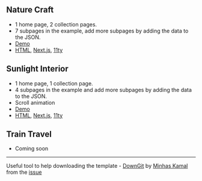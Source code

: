 ## Nature Craft
- 1 home page, 2 collection pages.
- 7 subpages in the example, add more subpages by adding the data to the JSON.
- [Demo](https://zummon.github.io/website-template/nature-craft/html/index.html)
- [HTML](https://downgit.github.io/#/home?url=https://github.com/zummon/website-template/tree/master/nature-craft/html), [Next.js](https://downgit.github.io/#/home?url=https://github.com/zummon/website-template/tree/master/nature-craft/nextjs), [11ty](https://downgit.github.io/#/home?url=https://github.com/zummon/website-template/tree/master/nature-craft/eleventy)

## Sunlight Interior
- 1 home page, 1 collection page.
- 4 subpages in the example and add more subpages by adding the data to the JSON.
- Scroll animation
- [Demo](https://zummon.github.io/website-template/sunlight-interior/html/index.html)
- [HTML](https://downgit.github.io/#/home?url=https://github.com/zummon/website-template/tree/master/sunlight-interior/html), [Next.js](https://downgit.github.io/#/home?url=https://github.com/zummon/website-template/tree/master/sunlight-interior/nextjs), [11ty](https://downgit.github.io/#/home?url=https://github.com/zummon/website-template/tree/master/sunlight-interior/eleventy)

## Train Travel
- Coming soon

---

Useful tool to help downloading the template - [DownGit](https://downgit.github.io/) by [Minhas Kamal](https://stackoverflow.com/users/4684058/minhas-kamal) from the [issue](https://stackoverflow.com/questions/7106012/)
